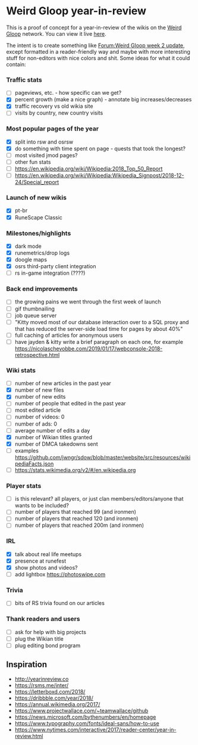 # Weird Gloop year-in-review

This is a proof of concept for a year-in-review of the wikis on the [Weird Gloop](https://weirdgloop.org) network. You can view it live [here](https://iiii-i-i-i.github.io/year-in-review/).

The intent is to create something like [Forum:Weird Gloop week 2 update](https://meta.weirdgloop.org/w/Forum:Weird_Gloop_week_2_update), except formatted in a reader-friendly way and maybe with more interesting stuff for non-editors with nice colors and shit. Some ideas for what it could contain:

### Traffic stats
- [ ] pageviews, etc. - how specific can we get?
- [x] percent growth (make a nice graph) - annotate big increases/decreases
- [x] traffic recovery vs old wikia site
- [ ] visits by country, new country visits

### Most popular pages of the year
- [x] split into rsw and osrsw
- [x] do something with time spent on page - quests that took the longest?
- [ ] most visited jmod pages?
- [ ] other fun stats
- [ ] https://en.wikipedia.org/wiki/Wikipedia:2018_Top_50_Report
- [ ] https://en.wikipedia.org/wiki/Wikipedia:Wikipedia_Signpost/2018-12-24/Special_report

### Launch of new wikis
- [x] pt-br
- [x] RuneScape Classic

### Milestones/highlights
- [x] dark mode
- [x] runemetrics/drop logs
- [x] doogle maps
- [x] osrs third-party client integration
- [ ] rs in-game integration (????)

### Back end improvements
- [ ] the growing pains we went through the first week of launch
- [ ] gif thumbnailing
- [ ] job queue server
- [ ] "Kitty moved most of our database interaction over to a SQL proxy and that has reduced the server-side load time for pages by about 40%"
- [ ] full caching of articles for anonymous users
- [ ] have jayden & kitty write a brief paragraph on each one, for example https://nicolaschevobbe.com/2019/01/17/webconsole-2018-retrospective.html

### Wiki stats
- [ ] number of new articles in the past year
- [x] number of new files
- [x] number of new edits
- [ ] number of people that edited in the past year
- [ ] most edited article
- [ ] number of videos: 0
- [ ] number of ads: 0
- [ ] average number of edits a day
- [x] number of Wikian titles granted
- [x] number of DMCA takedowns sent
- [ ] examples https://github.com/jwngr/sdow/blob/master/website/src/resources/wikipediaFacts.json
- [ ] https://stats.wikimedia.org/v2/#/en.wikipedia.org

### Player stats
- [ ] is this relevant? all players, or just clan members/editors/anyone that wants to be included?
- [ ] number of players that reached 99 (and ironmen)
- [ ] number of players that reached 120 (and ironmen)
- [ ] number of players that reached 200m (and ironmen)

### IRL
- [x] talk about real life meetups
- [x] presence at runefest
- [x] show photos and videos?
- [ ] add lightbox https://photoswipe.com

### Trivia
- [ ] bits of RS trivia found on our articles

### Thank readers and users
- [ ] ask for help with big projects
- [ ] plug the Wikian title
- [ ] plug editing bond program

## Inspiration
* http://yearinreview.co
* https://rsms.me/inter/
* https://letterboxd.com/2018/
* https://dribbble.com/year/2018/
* https://annual.wikimedia.org/2017/
* https://www.projectwallace.com/~teamwallace/github
* https://news.microsoft.com/bythenumbers/en/homepage
* https://www.typography.com/fonts/ideal-sans/how-to-use
* https://www.nytimes.com/interactive/2017/reader-center/year-in-review.html
